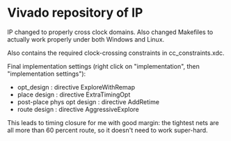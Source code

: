 # Vivado repository of IP

IP changed to properly cross clock domains. Also changed Makefiles to
actually work properly under both Windows and Linux.

Also contains the required clock-crossing constraints in cc_constraints.xdc.

Final implementation settings (right click on "implementation", then
"implementation settings"):

* opt_design : directive ExploreWithRemap
* place design : directive ExtraTimingOpt
* post-place phys opt design : directive AddRetime
* route design : directive AggressiveExplore

This leads to timing closure for me with good margin: the tightest
nets are all more than 60 percent route, so it doesn't need to work
super-hard.